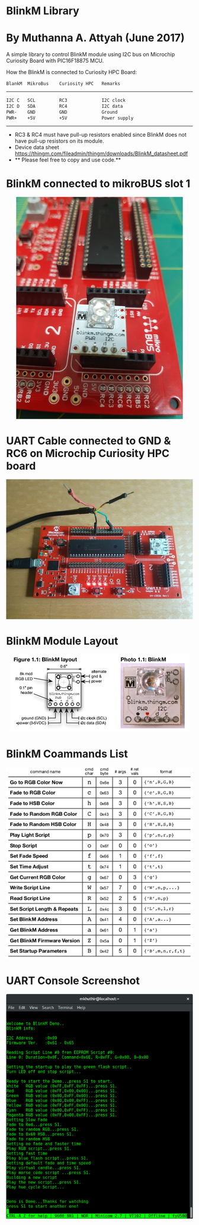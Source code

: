 
# BlinkM Library
# By Muthanna A. Attyah (June 2017)

A simple library to control BlinkM module using I2C bus on Microchip Curiosity Board with PIC16F18875 MCU.

How the BlinkM is connected to Curiosity HPC Board:
 
    BlankM  MikroBus    Curiosity HPC   Remarks
-------------------------------------------------------------------
    I2C C   SCL         RC3             I2C clock
    I2C D   SDA         RC4             I2C data
    PWR-    GND         GND             Ground
    PWR+    +5V         +5V             Power supply
-------------------------------------------------------------------
 
 * RC3 & RC4 must have pull-up resistors enabled since BlinkM does not have pull-up resistors on its module.
 * Device data sheet https://thingm.com/fileadmin/thingm/downloads/BlinkM_datasheet.pdf
 * ** Please feel free to copy and use code.**



# BlinkM connected to mikroBUS slot 1
<p align="center"> 
<img src="images/1.jpg">
</p>

# UART Cable connected to GND & RC6 on Microchip Curiosity HPC board
<p align="center"> 
<img src="images/2.jpg">
</p>

# BlinkM Module Layout
<p align="center"> 
<img src="images/3.png">
</p>

# BlinkM Coammands List
<p align="center"> 
<img src="images/4.png">
</p>

# UART Console Screenshot
<p align="center"> 
<img src="images/5.png">
</p>